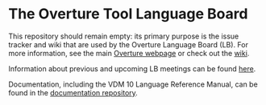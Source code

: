 # The Overture Tool Language Board

This repository should remain empty: its primary purpose is the issue tracker and wiki that are used by the Overture Language Board (LB).  For more information, see the main [Overture webpage](http://overturetool.org) or check out the [wiki](https://github.com/overturetool/language/wiki).

Information about previous and upcoming LB meetings can be found [here](https://github.com/overturetool/language/wiki/Language-Board-NetMeeting-Minutes).

Documentation, including the VDM 10 Language Reference Manual, can be found in the [documentation repository](https://github.com/overturetool/documentation).
